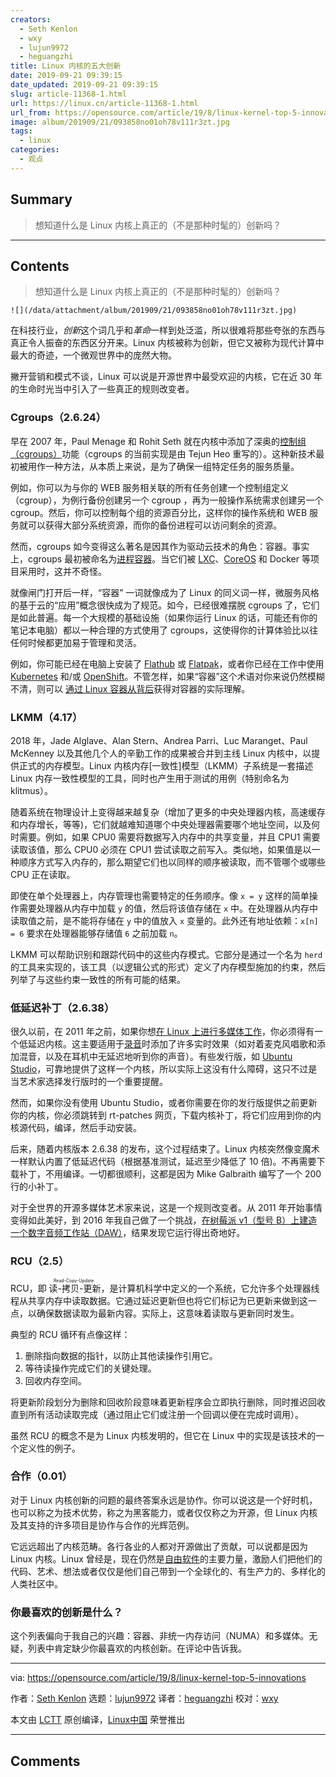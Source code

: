 ```yaml
---
creators:
  - Seth Kenlon
  - wxy
  - lujun9972
  - heguangzhi
title: Linux 内核的五大创新
date: 2019-09-21 09:39:15
date_updated: 2019-09-21 09:39:15
slug: article-11368-1.html
url: https://linux.cn/article-11368-1.html
url_from: https://opensource.com/article/19/8/linux-kernel-top-5-innovations
image: album/201909/21/093858no01oh78v111r3zt.jpg
tags:
  - linux
categories:
  - 观点
---
```


## Summary

> 想知道什么是 Linux 内核上真正的（不是那种时髦的）创新吗？

***

<!-- more -->

## Contents

> 
> 想知道什么是 Linux 内核上真正的（不是那种时髦的）创新吗？
> 
> 
> 

`![](/data/attachment/album/201909/21/093858no01oh78v111r3zt.jpg)`

在科技行业，*创新*这个词几乎和*革命*一样到处泛滥，所以很难将那些夸张的东西与真正令人振奋的东西区分开来。Linux 内核被称为创新，但它又被称为现代计算中最大的奇迹，一个微观世界中的庞然大物。

撇开营销和模式不谈，Linux 可以说是开源世界中最受欢迎的内核，它在近 30 年的生命时光当中引入了一些真正的规则改变者。

### Cgroups（2.6.24）

早在 2007 年，Paul Menage 和 Rohit Seth 就在内核中添加了深奥的[控制组（cgroups）](https://en.wikipedia.org/wiki/Cgroups)功能（cgroups 的当前实现是由 Tejun Heo 重写的）。这种新技术最初被用作一种方法，从本质上来说，是为了确保一组特定任务的服务质量。

例如，你可以为与你的 WEB 服务相关联的所有任务创建一个控制组定义（cgroup），为例行备份创建另一个 cgroup ，再为一般操作系统需求创建另一个 cgroup。然后，你可以控制每个组的资源百分比，这样你的操作系统和 WEB 服务就可以获得大部分系统资源，而你的备份进程可以访问剩余的资源。

然而，cgroups 如今变得这么著名是因其作为驱动云技术的角色：容器。事实上，cgroups 最初被命名为[进程容器](https://lkml.org/lkml/2006/10/20/251)。当它们被 [LXC](https://linuxcontainers.org)、[CoreOS](https://coreos.com/) 和 Docker 等项目采用时，这并不奇怪。

就像闸门打开后一样，“容器” 一词就像成为了 Linux 的同义词一样，微服务风格的基于云的“应用”概念很快成为了规范。如今，已经很难摆脱 cgroups 了，它们是如此普遍。每一个大规模的基础设施（如果你运行 Linux 的话，可能还有你的笔记本电脑）都以一种合理的方式使用了 cgroups，这使得你的计算体验比以往任何时候都更加易于管理和灵活。

例如，你可能已经在电脑上安装了 [Flathub](http://flathub.org) 或 [Flatpak](http://flatpak.org)，或者你已经在工作中使用 [Kubernetes](http://kubernetes.io) 和/或 [OpenShift](https://www.redhat.com/sysadmin/learn-openshift-minishift)。不管怎样，如果“容器”这个术语对你来说仍然模糊不清，则可以 [通过 Linux 容器从背后](https://opensource.com/article/18/11/behind-scenes-linux-containers)获得对容器的实际理解。

### LKMM（4.17）

2018 年，Jade Alglave、Alan Stern、Andrea Parri、Luc Maranget、Paul McKenney 以及其他几个人的辛勤工作的成果被合并到主线 Linux 内核中，以提供正式的内存模型。Linux 内核内存[一致性]模型（LKMM）子系统是一套描述 Linux 内存一致性模型的工具，同时也产生用于测试的用例（特别命名为 klitmus）。

随着系统在物理设计上变得越来越复杂（增加了更多的中央处理器内核，高速缓存和内存增长，等等)，它们就越难知道哪个中央处理器需要哪个地址空间，以及何时需要。例如，如果 CPU0 需要将数据写入内存中的共享变量，并且 CPU1 需要读取该值，那么 CPU0 必须在 CPU1 尝试读取之前写入。类似地，如果值是以一种顺序方式写入内存的，那么期望它们也以同样的顺序被读取，而不管哪个或哪些 CPU 正在读取。

即使在单个处理器上，内存管理也需要特定的任务顺序。像 `x = y` 这样的简单操作需要处理器从内存中加载 `y` 的值，然后将该值存储在 `x` 中。在处理器从内存中读取值之前，是不能将存储在 `y` 中的值放入 `x` 变量的。此外还有地址依赖：`x[n] = 6` 要求在处理器能够存储值 `6` 之前加载 `n`。

LKMM 可以帮助识别和跟踪代码中的这些内存模式。它部分是通过一个名为 `herd` 的工具来实现的，该工具（以逻辑公式的形式）定义了内存模型施加的约束，然后列举了与这些约束一致性的所有可能的结果。

### 低延迟补丁（2.6.38）

很久以前，在 2011 年之前，如果你想[在 Linux 上进行多媒体工作](http://slackermedia.info)，你必须得有一个低延迟内核。这主要适用于[录音](https://opensource.com/article/17/6/qtractor-audio)时添加了许多实时效果（如对着麦克风唱歌和添加混音，以及在耳机中无延迟地听到你的声音）。有些发行版，如 [Ubuntu Studio](http://ubuntustudio.org)，可靠地提供了这样一个内核，所以实际上这没有什么障碍，这只不过是当艺术家选择发行版时的一个重要提醒。

然而，如果你没有使用 Ubuntu Studio，或者你需要在你的发行版提供之前更新你的内核，你必须跳转到 rt-patches 网页，下载内核补丁，将它们应用到你的内核源代码，编译，然后手动安装。

后来，随着内核版本 2.6.38 的发布，这个过程结束了。Linux 内核突然像变魔术一样默认内置了低延迟代码（根据基准测试，延迟至少降低了 10 倍)。不再需要下载补丁，不用编译。一切都很顺利，这都是因为 Mike Galbraith 编写了一个 200 行的小补丁。

对于全世界的开源多媒体艺术家来说，这是一个规则改变者。从 2011 年开始事情变得如此美好，到 2016 年我自己做了一个挑战，[在树莓派 v1（型号 B）上建造一个数字音频工作站（DAW）](https://opensource.com/life/16/3/make-music-raspberry-pi-milkytracker)，结果发现它运行得出奇地好。

### RCU（2.5）

RCU，即<ruby> 读-拷贝-更新 <rt>  Read-Copy-Update </rt></ruby>，是计算机科学中定义的一个系统，它允许多个处理器线程从共享内存中读取数据。它通过延迟更新但也将它们标记为已更新来做到这一点，以确保数据读取为最新内容。实际上，这意味着读取与更新同时发生。

典型的 RCU 循环有点像这样：

1. 删除指向数据的指针，以防止其他读操作引用它。
2. 等待读操作完成它们的关键处理。
3. 回收内存空间。

将更新阶段划分为删除和回收阶段意味着更新程序会立即执行删除，同时推迟回收直到所有活动读取完成（通过阻止它们或注册一个回调以便在完成时调用）。

虽然 RCU 的概念不是为 Linux 内核发明的，但它在 Linux 中的实现是该技术的一个定义性的例子。

### 合作（0.01）

对于 Linux 内核创新的问题的最终答案永远是协作。你可以说这是一个好时机，也可以称之为技术优势，称之为黑客能力，或者仅仅称之为开源，但 Linux 内核及其支持的许多项目是协作与合作的光辉范例。

它远远超出了内核范畴。各行各业的人都对开源做出了贡献，可以说都是因为 Linux 内核。Linux 曾经是，现在仍然是[自由软件](http://fsf.org)的主要力量，激励人们把他们的代码、艺术、想法或者仅仅是他们自己带到一个全球化的、有生产力的、多样化的人类社区中。

### 你最喜欢的创新是什么？

这个列表偏向于我自己的兴趣：容器、非统一内存访问（NUMA）和多媒体。无疑，列表中肯定缺少你最喜欢的内核创新。在评论中告诉我。

---

via: <https://opensource.com/article/19/8/linux-kernel-top-5-innovations>

作者：[Seth Kenlon](https://opensource.com/users/seth) 选题：[lujun9972](https://github.com/lujun9972) 译者：[heguangzhi](https://github.com/heguangzhi) 校对：[wxy](https://github.com/wxy)

本文由 [LCTT](https://github.com/LCTT/TranslateProject) 原创编译，[Linux中国](https://linux.cn/) 荣誉推出

***

## Comments
